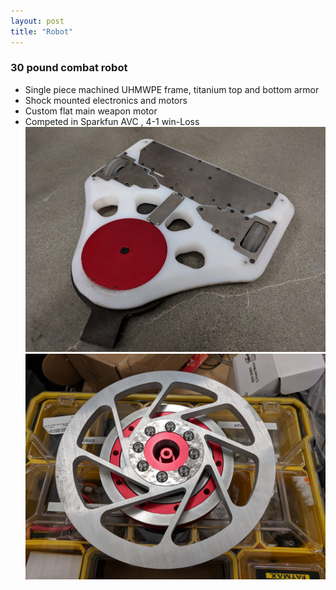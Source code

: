 ```yaml
---
layout: post
title: "Robot"
---
```


### 30 pound combat robot
* Single piece machined UHMWPE frame, titanium top and bottom armor
* Shock mounted electronics and motors
* Custom flat main weapon motor
* Competed in Sparkfun AVC , 4-1 win-Loss
![robot](/robot.jpg)
![robot1](/robot2.jpg)
